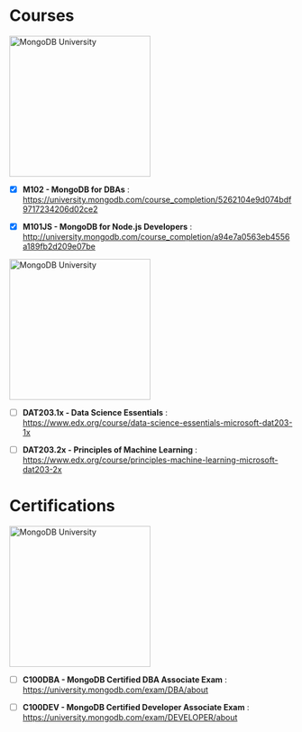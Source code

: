 # Courses

<img src="https://webassets.mongodb.com/_com_assets/cms/MongoDB-Logo-5c3a7405a85675366beb3a5ec4c032348c390b3f142f5e6dddf1d78e2df5cb5c.png" alt="MongoDB University" width="250">

- [X] **M102 - MongoDB for DBAs** : https://university.mongodb.com/course_completion/5262104e9d074bdf9717234206d02ce2

- [X] **M101JS - MongoDB for Node.js Developers** : http://university.mongodb.com/course_completion/a94e7a0563eb4556a189fb2d209e07be

<img src="https://assets.onestore.ms/cdnfiles/onestorerolling-1606-01000/shell/v3/images/logo/microsoft.png" alt="MongoDB University" width="250">

- [ ] **DAT203.1x - Data Science Essentials** : https://www.edx.org/course/data-science-essentials-microsoft-dat203-1x

- [ ] **DAT203.2x - Principles of Machine Learning** : https://www.edx.org/course/principles-machine-learning-microsoft-dat203-2x

# Certifications

<img src="https://webassets.mongodb.com/_com_assets/cms/MongoDB-Logo-5c3a7405a85675366beb3a5ec4c032348c390b3f142f5e6dddf1d78e2df5cb5c.png" alt="MongoDB University" width="250">

- [ ] **C100DBA - MongoDB Certified DBA Associate Exam** : https://university.mongodb.com/exam/DBA/about

- [ ] **C100DEV - MongoDB Certified Developer Associate Exam** : https://university.mongodb.com/exam/DEVELOPER/about
